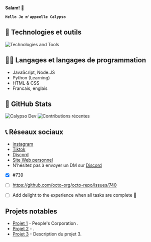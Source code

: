 **Salam!** 👋

**`Hello Je m'appeelle Calypso`**
## 🧰 Technologies et outils

<div>
  <img src="https://skillicons.dev/icons?i=discord,vscode,nodejs,html,css,js,cpp,c#,github" alt="Technologies and Tools" />
</div>

## 👨‍💻 Langages et langages de programmation
* JavaScript, Node.JS
* Python (Learning)
* HTML & CSS
* Francais, englais

## 🗽 GitHub Stats

![Calypso Dev](https://github-readme-stats.vercel.app/api?username=Calypsoshow&show_icons=true)
![Contributions récentes](https://github-readme-streak-stats.herokuapp.com/?user=Calypsoshow)

## 📞 Réseaux sociaux
- [instagram](https://www.instagram.com/antonin77_/)
- [Tiktok](https://www.tiktok.com/@calypso_officiel)
- [Discord](https://discord.gg/UvjayyYjQa)
- [Site Web personnel](https://www.peoplesvibe.ouiweb.eu/)
- N’hésitez pas à envoyer un DM sur [Discord](https://discord.com/users/411605364899971093)


- [x] #739
- [ ] <https://github.com/octo-org/octo-repo/issues/740>
- [ ] Add delight to the experience when all tasks are complete :tada:


<!--
> [!NOTE]
> Informations utiles que les utilisateurs devraient connaître, même en parcourant rapidement le contenu.

> [!TIP]
> Conseils utiles pour faire les choses mieux ou plus facilement.

> [!IMPORTANT]
> Informations clés que les utilisateurs doivent connaître pour atteindre leur objectif.

> [!WARNING]
> Informations urgentes qui nécessitent l'attention immédiate de l'utilisateur pour éviter des problèmes.

> [!CAUTION]
> Avertissements sur les risques ou les résultats négatifs de certaines actions.
-->

## Projets notables
- [Projet 1](lien_vers_le_projet_1) - People's Corporation .
- [Projet 2](lien_vers_le_projet_2) - .
- [Projet 3](lien_vers_le_projet_3) - Description du projet 3.



